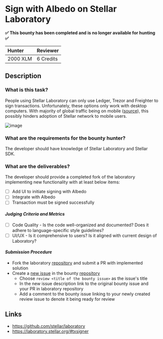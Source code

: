 # Sign with Albedo on Stellar Laboratory

**✅ This bounty has been completed and is no longer available for hunting ✅**

| Hunter | Reviewer
| :- | :-
| 2000 XLM | 6 Credits

## Description

### What is this task?

People using Stellar Laboratory can only use Ledger, Trezor and Freighter to sign transactions. Unfortunately, these options only work with desktop computers. With majority of global traffic being on mobile ([source](https://www.statista.com/statistics/277125/share-of-website-traffic-coming-from-mobile-devices/)), this possibly hinders adoption of Stellar network to mobile users.

![image](https://user-images.githubusercontent.com/4253551/127336853-5aea3f4c-d364-4899-a867-b02d482b519f.png)


### What are the requirements for the bounty hunter?

The developer should have knowledge of Stellar Laboratory and Stellar SDK.

### What are the deliverables?
The developer should provide a completed fork of the laboratory implementing new functionality with at least below items:
 - [ ] Add UI to initiate signing with Albedo
 - [ ] Integrate with Albedo
 - [ ] Transaction must be signed successfully

#### *Judging Criteria and Metrics*
 - [ ] Code Quality - Is the code well-organized and documented? Does it adhere to language-specific style guidelines?
 - [ ] UI/UX - Is it comprehensive to users? Is it aligned with current design of Laboratory?

#### *Submission Procedure*

 - Fork the laboratory [repository](https://github.com/stellar/laboratory) and submit a PR with implemented solution
 - Create a [new issue](https://github.com/tyvdh/stellar-quest-bounties/issues/new) in the bounty [repository](https://github.com/tyvdh/stellar-quest-bounties)
   - Choose `review <title of the bounty issue>` as the issue's title
   - In the new issue description link to the original bounty issue and your PR in laboratory repository
   - Add a comment to the bounty issue linking to your newly created review issue to denote it being ready for review

## Links
 - https://github.com/stellar/laboratory
 - https://laboratory.stellar.org/#txsigner
